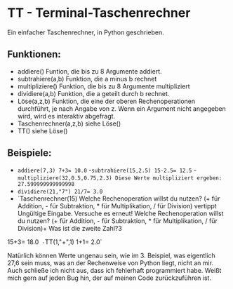 # TT - Terminal-Taschenrechner
Ein einfacher Taschenrechner, in Python geschrieben.
## Funktionen:
- addiere() Funtion, die bis zu 8 Argumente addiert. 
- subtrahiere(a,b) Funktion, die a minus b rechnet
- multipliziere() Funktion, die bis zu 8 Argumente multipliziert
- dividiere(a,b) Funktion, die a geteilt durch b rechnet.
- Löse(a,z,b) Funktion, die eine der oberen Rechenoperationen durchführt, je nach Angabe von z. Wenn ein Argument nicht angegeben wird, wird es interaktiv abgefragt.
- Taschenrechner(a,z,b) siehe Löse()
- TT() siehe Löse() 

## Beispiele:
- `addiere(7,3)
7+3=
10.0`
-`subtrahiere(15,2.5)
15-2.5=
12.5`
-`multipliziere(32,0.5,0.75,2.3)
Diese Werte multipliziert ergeben:
27.599999999999998`
- `dividiere(21,"7")
21/7=
3.0`
- `Taschenrechner(15)
Welche Rechenoperation willst du nutzen? (+ für Addition, - für Subtraktion, * für Multiplikation, / für Division) vertippt
Ungültige Eingabe. Versuche es erneut!
Welche Rechenoperation willst du nutzen? (+ für Addition, - für Subtraktion, * für Multiplikation, / für Division)+
Was ist die zweite Zahl?3

15+3=
18.0`
-`TT(1,"+",1)
1+1=
2.0`

Natürlich können Werte ungenau sein, wie im 3. Beispiel, was eigentlich 27,6 sein muss, was an der Rechenweise von Python liegt, nicht an mir. Auch schließe ich nicht aus, dass ich fehlerhaft programmiert habe. Weißt mich gern auf jeden Bug hin, der auf meinen Code zurückzuführen ist.
